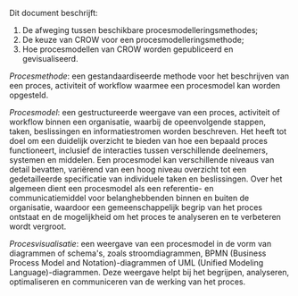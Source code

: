 Dit document beschrijft: 
1. De afweging tussen beschikbare procesmodelleringsmethodes;
2. De keuze van CROW voor een procesmodelleringsmethode;
3. Hoe procesmodellen van CROW worden gepubliceerd en gevisualiseerd.

<p><dfn data-lt="Procesmodelleringsmethode">Procesmethode</dfn>: een gestandaardiseerde methode voor het beschrijven van een proces, activiteit of workflow waarmee een procesmodel kan worden opgesteld.</p>


<p><dfn data-lt="Procesmodel">Procesmodel</dfn>: een gestructureerde weergave van een proces, activiteit of workflow binnen een organisatie, waarbij de opeenvolgende stappen, taken, beslissingen en informatiestromen worden beschreven. Het heeft tot doel om een duidelijk overzicht te bieden van hoe een bepaald proces functioneert, inclusief de interacties tussen verschillende deelnemers, systemen en middelen. Een procesmodel kan verschillende niveaus van detail bevatten, variërend van een hoog niveau overzicht tot een gedetailleerde specificatie van individuele taken en beslissingen. Over het algemeen dient een procesmodel als een referentie- en communicatiemiddel voor belanghebbenden binnen en buiten de organisatie, waardoor een gemeenschappelijk begrip van het proces ontstaat en de mogelijkheid om het proces te analyseren en te verbeteren wordt vergroot.</p>

<p><dfn data-lt="Procesvisualisatie">Procesvisualisatie</dfn>: een weergave van een procesmodel in de vorm van diagrammen of schema's, zoals stroomdiagrammen, BPMN (Business Process Model and Notation)-diagrammen of UML (Unified Modeling Language)-diagrammen. Deze weergave helpt bij het begrijpen, analyseren, optimaliseren en communiceren van de werking van het proces.</p>

